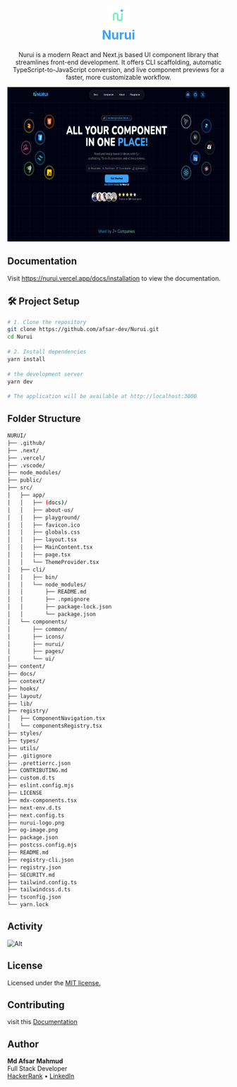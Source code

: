 <p align="center">
  <img
    src="nurui-logo.png"
    alt="Nurui Logo"
    width="50"
    height="50"
    style="margin-bottom: -2.6rem;"
  />
  <h1 align="center" style="color: #3ca2fa;">Nurui</h1>
</p>

<p align="center">Nurui is a modern React and Next.js based UI component library that streamlines front-end development. It offers CLI scaffolding, automatic TypeScript-to-JavaScript conversion, and live component previews for a faster, more customizable workflow.</p>

<img src="og-image.png" alt="Libra – Minimal Library Management System" width="100%" height="350"/>

## Documentation

Visit https://nurui.vercel.app/docs/installation to view the documentation.

## 🛠️ Project Setup

```bash
# 1. Clone the repository
git clone https://github.com/afsar-dev/Nurui.git
cd Nurui

# 2. Install dependencies
yarn install

# the development server
yarn dev

# The application will be available at http://localhost:3000
```

## Folder Structure

```sh
NURUI/
├── .github/                                                                                # GitHub workflows and templates
├── .next/                                                                                  # Next.js build output and cache
├── .vercel/                                                                                # Vercel deployment configuration
├── .vscode/                                                                                # VS Code workspace settings
├── node_modules/                                                                           # Project dependencies
├── public/                                                                                 # Static public assets
├── src/                                                                                    # Source code
│   ├── app/                                                                                # Next.js App Router pages and layouts
│   │   ├── (docs)/                                                                         # Route group for documentation pages
│   │   ├── about-us/                                                                       # About us page
│   │   ├── playground/                                                                     # Interactive playground for components
│   │   ├── favicon.ico                                                                     # Site favicon
│   │   ├── globals.css                                          
│   │   ├── layout.tsx                                               
│   │   ├── MainContent.tsx                                                   
│   │   ├── page.tsx                                               
│   │   └── ThemeProvider.tsx                                         
│   ├── cli/                                                                     
│   │   ├── bin/                                                    
│   │   └── node_modules/                                                
│   │       ├── README.md                                        
│   │       ├── .npmignore                                             
│   │       ├── package-lock.json                            
│   │       └── package.json                                             
│   └── components/                                                   
│       ├── common/                                                     
│       ├── icons/                                                            
│       ├── nurui/                                                              
│       ├── pages/                                                      
│       └── ui/                                                          
├── content/                                                                              
├── docs/                                                            
├── context/                                                                                
├── hooks/                                                                      
├── layout/                                                                    
├── lib/                                                                            
├── registry/                                                                  
│   ├── ComponentNavigation.tsx                                                  
│   └── componentsRegistry.tsx                                                  
├── styles/                                                                  
├── types/                                                                                
├── utils/                                                                   
├── .gitignore                                                  
├── .prettierrc.json                                                                  
├── CONTRIBUTING.md                                                    
├── custom.d.ts                                                               
├── eslint.config.mjs                                                       
├── LICENSE                                                    
├── mdx-components.tsx                                                                     
├── next-env.d.ts                                                                    
├── next.config.ts                                                   
├── nurui-logo.png                                                
├── og-image.png                                                  
├── package.json                                                            
├── postcss.config.mjs                                               
├── README.md                                                        
├── registry-cli.json                                                     
├── registry.json                                                               
├── SECURITY.md                                                               
├── tailwind.config.ts                                                    
├── tailwindcss.d.ts                                                          
├── tsconfig.json                                                       
└── yarn.lock                                                           
```

## Activity

![Alt](https://repobeats.axiom.co/api/embed/35271c3244e24efbae34731d1ee21d0988f8fc0e.svg "Repobeats analytics image")

## License

Licensed under the [MIT license.](https://github.com/karthikmudunuri/eldoraui/blob/main/LICENSE)

## Contributing

visit this [Documentation](https://github.com/karthikmudunuri/eldoraui/blob/main/CONTRIBUTING.md)

## Author

**Md Afsar Mahmud**  
Full Stack Developer  
[HackerRank](https://www.hackerrank.com/profile/mdafsar) •
[LinkedIn](https://www.linkedin.com/in/md-afsar-mahmud)
